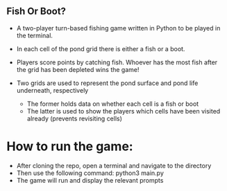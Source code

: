 ## Fish Or Boot? 

* A two-player turn-based fishing game written in Python to be played in the terminal.
* In each cell of the pond grid there is either a fish or a boot.
* Players score points by catching fish. Whoever has the most fish after the grid has been depleted wins the game!

* Two grids are used to represent the pond surface and pond life underneath, respectively 
  * The former holds data on whether each cell is a fish or boot 
  * The latter is used to show the players which cells have been visited already (prevents revisiting cells) 

# How to run the game: 
* After cloning the repo, open a terminal and navigate to the directory 
* Then use the following command: python3 main.py 
* The game will run and display the relevant prompts 


























